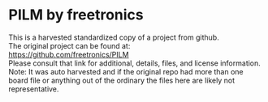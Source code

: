 
# PILM by freetronics  
This is a harvested standardized copy of a project from github.  
The original project can be found at:  
https://github.com/freetronics/PILM  
Please consult that link for additional, details, files, and license information.  
Note: It was auto harvested and if the original repo had more than one board file or anything out of the ordinary the files here are likely not representative.  
    